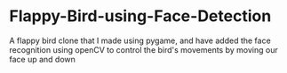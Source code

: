 # Flappy-Bird-using-Face-Detection
A flappy bird clone that I made using pygame, and have added the face recognition using openCV to control the bird's movements by moving our face up and down
